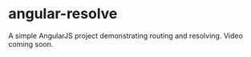 angular-resolve
===============

A simple AngularJS project demonstrating routing and resolving. Video coming soon.